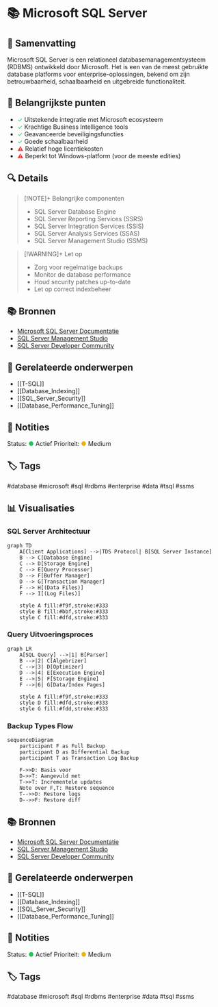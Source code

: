 # 📚 Microsoft SQL Server

## 📝 Samenvatting

Microsoft SQL Server is een relationeel databasemanagementsysteem (RDBMS) ontwikkeld door Microsoft. Het is een van de meest gebruikte database platforms voor enterprise-oplossingen, bekend om zijn betrouwbaarheid, schaalbaarheid en uitgebreide functionaliteit.

## 🎯 Belangrijkste punten

- <span style="color: #22c55e;">✓</span> Uitstekende integratie met Microsoft ecosysteem
- <span style="color: #22c55e;">✓</span> Krachtige Business Intelligence tools
- <span style="color: #22c55e;">✓</span> Geavanceerde beveiligingsfuncties
- <span style="color: #22c55e;">✓</span> Goede schaalbaarheid
- <span style="color: #ef4444;">⚠</span> Relatief hoge licentiekosten
- <span style="color: #ef4444;">⚠</span> Beperkt tot Windows-platform (voor de meeste edities)

## 🔍 Details

> [!NOTE]+ Belangrijke componenten
> - SQL Server Database Engine
> - SQL Server Reporting Services (SSRS)
> - SQL Server Integration Services (SSIS)
> - SQL Server Analysis Services (SSAS)
> - SQL Server Management Studio (SSMS)

> [!WARNING]+ Let op
> - Zorg voor regelmatige backups
> - Monitor de database performance
> - Houd security patches up-to-date
> - Let op correct indexbeheer

## 📚 Bronnen

- [Microsoft SQL Server Documentatie](https://docs.microsoft.com/en-us/sql/)
- [SQL Server Management Studio](https://docs.microsoft.com/en-us/sql/ssms/download-sql-server-management-studio-ssms)
- [SQL Server Developer Community](https://docs.microsoft.com/en-us/sql/connect/homepage-sql-server-docs-content)

## 🔗 Gerelateerde onderwerpen

- [[T-SQL]]
- [[Database_Indexing]]
- [[SQL_Server_Security]]
- [[Database_Performance_Tuning]]

## 📝 Notities

Status: <span style="color: #22c55e;">●</span> Actief
Prioriteit: <span style="color: #eab308;">●</span> Medium

## 🏷️ Tags

#database #microsoft #sql #rdbms #enterprise #data #tsql #ssms

## 📊 Visualisaties

### SQL Server Architectuur
```mermaid
graph TD
    A[Client Applications] -->|TDS Protocol| B[SQL Server Instance]
    B --> C[Database Engine]
    C --> D[Storage Engine]
    C --> E[Query Processor]
    D --> F[Buffer Manager]
    D --> G[Transaction Manager]
    F --> H[(Data Files)]
    F --> I[(Log Files)]
    
    style A fill:#f9f,stroke:#333
    style B fill:#bbf,stroke:#333
    style C fill:#dfd,stroke:#333
```

### Query Uitvoeringsproces
```mermaid
graph LR
    A[SQL Query] -->|1| B[Parser]
    B -->|2| C[Algebrizer]
    C -->|3| D[Optimizer]
    D -->|4| E[Execution Engine]
    E -->|5| F[Storage Engine]
    F -->|6| G[Data/Index Pages]
    
    style A fill:#f9f,stroke:#333
    style D fill:#dfd,stroke:#333
    style G fill:#fdd,stroke:#333
```

### Backup Types Flow
```mermaid
sequenceDiagram
    participant F as Full Backup
    participant D as Differential Backup
    participant T as Transaction Log Backup
    
    F->>D: Basis voor
    D->>T: Aangevuld met
    T->>T: Incrementele updates
    Note over F,T: Restore sequence
    T-->>D: Restore logs
    D-->>F: Restore diff
```

## 📚 Bronnen

- [Microsoft SQL Server Documentatie](https://docs.microsoft.com/en-us/sql/)
- [SQL Server Management Studio](https://docs.microsoft.com/en-us/sql/ssms/download-sql-server-management-studio-ssms)
- [SQL Server Developer Community](https://docs.microsoft.com/en-us/sql/connect/homepage-sql-server-docs-content)

## 🔗 Gerelateerde onderwerpen

- [[T-SQL]]
- [[Database_Indexing]]
- [[SQL_Server_Security]]
- [[Database_Performance_Tuning]]

## 📝 Notities

Status: <span style="color: #22c55e;">●</span> Actief
Prioriteit: <span style="color: #eab308;">●</span> Medium

## 🏷️ Tags

#database #microsoft #sql #rdbms #enterprise #data #tsql #ssms
